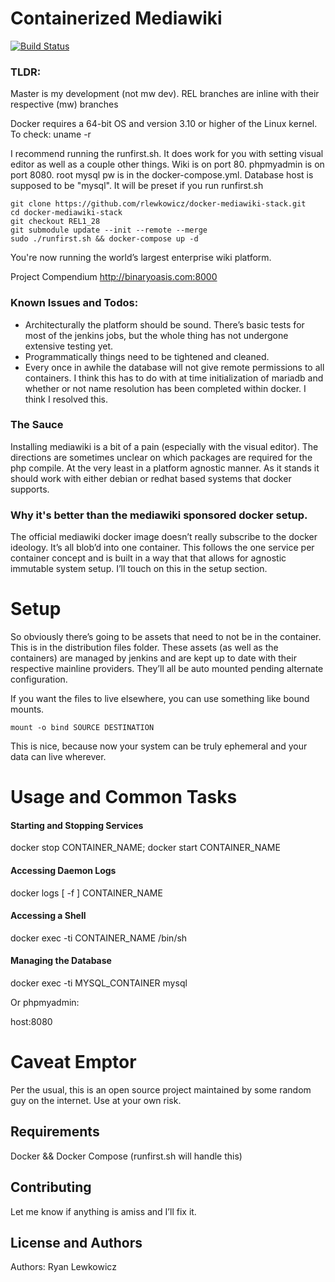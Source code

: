 Containerized Mediawiki
=======================
[![Build Status](http://jenkins.binaryoasis.com/buildStatus/icon?job=mediawiki-docker-stack)](http://jenkins.binaryoasis.com/job/mediawiki-docker-stack/)


### TLDR:
Master is my development (not mw dev). REL branches are inline with their respective (mw) branches

Docker requires a 64-bit OS and version 3.10 or higher of the Linux kernel. To check: uname -r

I recommend running the runfirst.sh. It does work for you with setting visual editor as well as a couple other things. Wiki is on port 80. phpmyadmin is on port 8080. root mysql pw is in the docker-compose.yml. Database host is supposed to be "mysql". It will be preset if you run runfirst.sh


```
git clone https://github.com/rlewkowicz/docker-mediawiki-stack.git
cd docker-mediawiki-stack
git checkout REL1_28
git submodule update --init --remote --merge
sudo ./runfirst.sh && docker-compose up -d
```

You're now running the world’s largest enterprise wiki platform.

Project Compendium
http://binaryoasis.com:8000


### Known Issues and Todos:
* Architecturally the platform should be sound. There’s basic tests for most of the jenkins jobs, but the whole thing has not undergone extensive testing yet.
* Programmatically things need to be tightened and cleaned.
* Every once in awhile the database will not give remote permissions to all containers. I think this has to do with at time initialization of mariadb and whether or not name resolution has been completed within docker. I think I resolved this.


### The Sauce
Installing mediawiki is a bit of a pain (especially with the visual editor). The directions are sometimes unclear on which packages are required for the php compile. At the very least in a platform agnostic manner. As it stands it should work with either debian or redhat based systems that docker supports.


### Why it's better than the mediawiki sponsored docker setup.
The official mediawiki docker image doesn’t really subscribe to the docker ideology. It’s all blob’d into one container. This follows the one service per container concept and is built in a way that that allows for agnostic immutable system setup. I’ll touch on this in the setup section.


Setup
=======================
So obviously there’s going to be assets that need to not be in the container. This is in the distribution files folder. These assets (as well as the containers) are managed by jenkins and are kept up to date with their respective mainline providers. They’ll all be auto mounted pending alternate configuration.


If you want the files to live elsewhere, you can use something like bound mounts.


```
mount -o bind SOURCE DESTINATION
```


This is nice, because now your system can be truly ephemeral and your data can live wherever.


Usage and Common Tasks
=======================
#### Starting and Stopping Services


docker stop CONTAINER_NAME; docker start CONTAINER_NAME


#### Accessing Daemon Logs


docker logs [ -f ] CONTAINER_NAME


#### Accessing a Shell


docker exec -ti CONTAINER_NAME /bin/sh


#### Managing the Database


docker exec -ti MYSQL_CONTAINER mysql

Or phpmyadmin:

host:8080


Caveat Emptor
=======================
Per the usual, this is an open source project maintained by some random guy on the internet. Use at your own risk.


Requirements
------------
Docker && Docker Compose (runfirst.sh will handle this)


Contributing
------------
Let me know if anything is amiss and I’ll fix it.


License and Authors
-------------------
Authors: Ryan Lewkowicz
